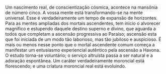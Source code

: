 ﻿Um nascimento real, de conscientização cósmica, acontece na mansônia de número cinco. A vossa mente está transformando-se na mente universal. Esse é verdadeiramente um tempo de expansão de horizontes. Para as mentes ampliadas dos mortais ascendentes, tem início o alvorecer magnífico e estupendo daquele destino superno e divino, que aguarda a todos que completam a ascensão progressiva ao Paraíso; ascensão esta que foi iniciada de um modo tão laborioso, mas tão jubiloso e auspicioso. É mais ou menos nesse ponto que o mortal ascendente comum começa a manifestar um entusiasmo experiencial autêntico pela ascensão a Havona. O estudo torna-se voluntário; o serviço altruísta passa a ser natural e a adoração espontânea. Um caráter verdadeiramente moroncial está florescendo; e uma criatura moroncial real está evoluindo.